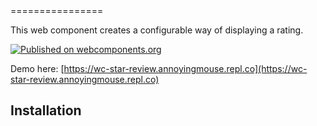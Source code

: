 <wc-star-review>
================

This web component creates a configurable way of displaying a rating.

[![Published on webcomponents.org](https://camo.githubusercontent.com/fa095f7c7b24972f3525b39a6f31c15626f3a4cc019314b4f19ad88ccfd47ddb/68747470733a2f2f696d672e736869656c64732e696f2f62616467652f776562636f6d706f6e656e74732e6f72672d7075626c69736865642d626c75652e737667)](https://www.webcomponents.org/element/@annoyingmouse/wc-star-review)

Demo here: [https://wc-star-review.annoyingmouse.repl.co](https://wc-star-review.annoyingmouse.repl.co)

Installation
------------

<script type\="module" src\="https://unpkg.com/@annoyingmouse/wc-star-review/wc-star-review.js"\></script\>

Alternatively:

<script type\="module" src\="https://cdn.skypack.dev/@annoyingmouse/wc-star-review/wc-star-review.js"\></script\>

You can use it minified by adding using this instead:

<script type\="module" src\="\[WHATEVER CDN\]/@annoyingmouse/wc-star-review/dist/wc-star-review.min.js"\></script\>

Please remember to change `[WHATEVER CDN]` to your favourite CDN

Usage
-----

<wc-star-review rating\="1"
                reviews\="1"\></wc-star-review\>
<wc-star-review rating\="2"
                reviews\="2"\></wc-star-review\>
<wc-star-review rating\="3"
                reviews\="3"\></wc-star-review\>
<wc-star-review rating\="4"
                reviews\="4"\></wc-star-review\>
<wc-star-review rating\="5"
                reviews\="5"\></wc-star-review\>
<script type\="module"
        src\="wc-star-review.js"\></script\>

Configuration
-------------

The rating is provided using the `rating` attribute, it defaults to `0`.

The number of stars visible is controlled by the `total` attribute, it defaults to `5` (see the [**Caution**](#caution) below).

The number of reviews, if known, can be shown in brackets by providing a `reviews` attribute. You don't need to display this, but if you do the number will be shown in the title of the component.

The colour of the stars can be changed from the default of `#FFC107` by adding a `colour` attribute with a suitable CSS value.

The background behind the stars can be changed from the default of `#CCCCCC` by adding a `background` attribute with a suitable CSS value.

### Caution

Increasing the `total` to numbers above 5 is not advised, besides, 5 stars are commonly [used in eCommerce](https://uxplanet.org/how-to-design-user-rating-and-reviews-1b26c0208d3a)